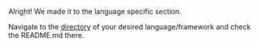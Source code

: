 Alright! We made it to the language specific section.

Navigate to the [directory](./) of your desired language/framework and check the README.md there.
